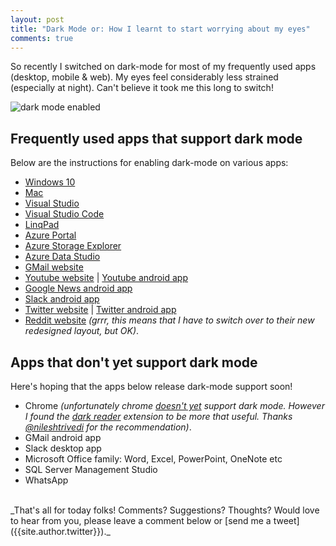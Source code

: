 ```yaml
---
layout: post
title: "Dark Mode or: How I learnt to start worrying about my eyes"
comments: true
---
```

So recently I switched on dark-mode for most of my frequently used apps (desktop, mobile & web). My eyes feel considerably less strained (especially at night). Can't believe it took me this long to switch!

![dark mode enabled](../../../images/07-dark-mode-windows.jpg)

## Frequently used apps that support dark mode

Below are the instructions for enabling dark-mode on various apps:

* [Windows 10]((https://docs.microsoft.com/en-us/windows-hardware/customize/desktop/set-dark-mode))
* [Mac](https://support.apple.com/en-in/HT208976)
* [Visual Studio](https://docs.microsoft.com/en-us/visualstudio/ide/quickstart-personalize-the-ide?view=vs-2017)
* [Visual Studio Code](https://code.visualstudio.com/docs/getstarted/themes)
* [LinqPad](https://twitter.com/linqpad/status/730348639512465410?lang=en)
* [Azure Portal](https://docs.microsoft.com/en-us/azure/azure-portal/azure-portal-change-theme-high-contrast#change-theme)
* [Azure Storage Explorer](https://docs.microsoft.com/en-us/azure/vs-azure-tools-storage-explorer-relnotes?toc=%2fazure%2fstorage%2ffiles%2ftoc.json#version-086)
* [Azure Data Studio](https://cloudblogs.microsoft.com/sqlserver/2018/11/06/the-november-release-of-azure-data-studio-is-now-available/)
* [GMail website](https://support.google.com/mail/answer/112508?hl=en)
* [Youtube website](https://support.google.com/youtube/answer/7385323?co=GENIE.Platform%3DDesktop&hl=en) \| [Youtube android app](https://support.google.com/youtube/answer/7385323?co=GENIE.Platform%3DAndroid&hl=en&oco=1)
* [Google News android app](https://www.androidpolice.com/2018/10/05/google-news-5-5-brings-dark-theme-entire-app-apk-download/)
* [Slack android app](https://get.slack.help/hc/en-us/articles/360019434914#android-1)
* [Twitter website](https://techcrunch.com/2017/09/06/twitter-brings-its-dark-night-mode-theme-to-the-web/) \| [Twitter android app](https://www.androidcentral.com/how-enable-dark-mode-twitter-android-app)
* [Reddit website](https://www.theverge.com/2018/5/25/17393320/reddit-night-mode-dark-how-to) _(grrr, this means that I have to switch over to their new redesigned layout, but OK)_.

## Apps that don't yet support dark mode

Here's hoping that the apps below release dark-mode support soon!

* Chrome _(unfortunately chrome [doesn't yet](https://www.xda-developers.com/google-chrome-windows-10-dark-mode/) support dark mode. However I found the [dark reader](https://chrome.google.com/webstore/detail/dark-reader/eimadpbcbfnmbkopoojfekhnkhdbieeh?hl=en) extension to be more that useful. Thanks [@nileshtrivedi](https://twitter.com/nileshtrivedi) for the recommendation)_.
* GMail android app
* Slack desktop app
* Microsoft Office family: Word, Excel, PowerPoint, OneNote etc
* SQL Server Management Studio
* WhatsApp

<br>
_That's all for today folks! Comments? Suggestions? Thoughts? Would love to hear from you, please leave a comment below or [send me a tweet]({{site.author.twitter}})._